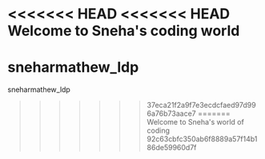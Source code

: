<<<<<<< HEAD
<<<<<<< HEAD
Welcome to Sneha's coding world
=======
# sneharmathew_ldp
sneharmathew_ldp
>>>>>>> 37eca21f2a9f7e3ecdcfaed97d996a76b73aace7
=======
Welcome to Sneha's world of coding
>>>>>>> 92c63cbfc350ab6f8889a57f14b186de59960d7f
